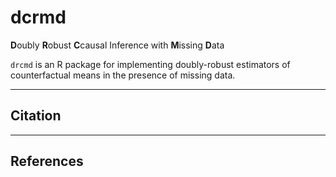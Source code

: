 # dcrmd

**D**oubly **R**obust **C**causal Inference with **M**issing **D**ata

`drcmd` is an R package for implementing doubly-robust estimators of counterfactual means in the presence of missing data.

------------------------------------------------------------------------
## Citation

------------------------------------------------------------------------

## References